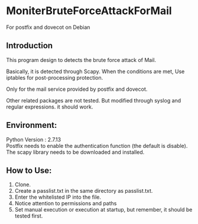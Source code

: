 # MoniterBruteForceAttackForMail
For postfix and dovecot on Debian

Introduction
-------
This program design to detects the brute force attack of Mail.

Basically, it is detected through Scapy. When the conditions are met, Use iptables for post-processing protection.

Only for the mail service provided by postfix and dovecot.

Other related packages are not tested.
But modified through syslog and regular expressions. it should work.

Environment:
-------
Python Version : 2.7.13  
Postfix needs to enable the authentication function (the default is disable).  
The scapy library needs to be downloaded and installed.

How to Use:
-------------
1. Clone.
2. Create a passlist.txt in the same directory as passlist.txt.
3. Enter the whitelisted IP into the file.
4. Notice attention to permissions and paths
5. Set manual execution or execution at startup, but remember,  it should be tested first.
